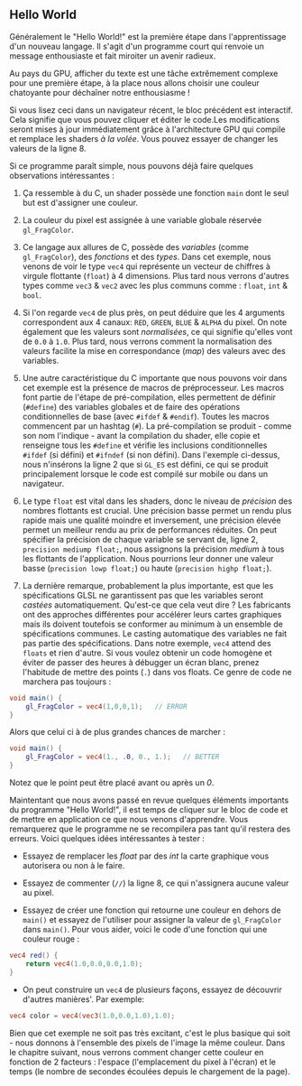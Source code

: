 ## Hello World

Généralement le "Hello World!" est la première étape dans l'apprentissage d'un nouveau langage. Il s'agit d'un programme court qui renvoie un message enthousiaste et fait miroiter un avenir radieux.

Au pays du GPU, afficher du texte est une tâche extrêmement complexe pour une première étape, à la place nous allons choisir une couleur chatoyante pour déchaîner notre enthousiasme !

<div class="codeAndCanvas" data="hello_world.frag"></div>

Si vous lisez ceci dans un navigateur récent, le bloc précédent est interactif. Cela signifie que vous pouvez cliquer et éditer le code.Les modifications seront mises à jour immédiatement grâce à l'architecture GPU qui compile et remplace les shaders *à la volée*. Vous pouvez essayer de changer les valeurs de la ligne 8.

Si ce programme paraît simple, nous pouvons déjà faire quelques observations intéressantes :

1. Ça ressemble à du C, un shader possède une fonction `main` dont le seul but est d'assigner une couleur.

2. La couleur du pixel est assignée à une variable globale réservée `gl_FragColor`.

3. Ce langage aux allures de C, possède des *variables* (comme `gl_FragColor`), des *fonctions* et des *types*. Dans cet exemple, nous venons de voir le type `vec4` qui représente un vecteur de chiffres à virgule flottante (`float`) à 4 dimensions. Plus tard nous verrons d'autres types comme `vec3` & `vec2` avec les plus communs comme : `float`, `int` & `bool`.

4. Si l'on regarde `vec4` de plus près, on peut déduire que les 4 arguments correspondent aux 4 canaux: `RED`, `GREEN`, `BLUE` & `ALPHA` du pixel. On note également que les valeurs sont *normalisées*, ce qui signifie qu'elles vont de `0.0` à `1.0`. Plus tard, nous verrons comment la normalisation des valeurs facilite la mise en correspondance (*map*) des valeurs avec des variables.

5. Une autre caractéristique du C importante que nous pouvons voir dans cet exemple est la présence de macros de préprocesseur. Les macros font partie de l'étape de pré-compilation, elles permettent de définir (`#define`) des variables globales et de faire des opérations conditionnelles de base (avec `#ifdef` & `#endif`). Toutes les macros commencent par un hashtag (`#`). La pré-compilation se produit - comme son nom l'indique - avant la compilation du shader, elle copie et renseigne tous les `#define` et vérifie les inclusions conditionnelles `#ifdef` (si défini) et `#ifndef` (si non défini). Dans l'exemple ci-dessus, nous n'insérons la ligne 2 que si `GL_ES` est défini, ce qui se produit principalement lorsque le code est compilé sur mobile ou dans un navigateur.

6. Le type `float` est vital dans les shaders, donc le niveau de *précision* des nombres flottants est crucial. Une précision basse permet un rendu plus rapide mais une qualité moindre et inversement, une précision élevée permet un meilleur rendu au prix de performances réduites. On peut spécifier la précision de chaque variable se servant de, ligne 2, `precision mediump float;`, nous assignons la précision *medium* à tous les flottants de l'application. Nous pourrions leur donner une valeur basse (`precision lowp float;`) ou haute (`precision highp float;`).

7. La dernière remarque, probablement la plus importante, est que les spécifications GLSL ne garantissent pas que les variables seront *castées* automatiquement. Qu'est-ce que cela veut dire ? Les fabricants ont des approches différentes pour accélérer leurs cartes graphiques mais ils doivent toutefois se conformer au minimum à un ensemble de spécifications communes. Le casting automatique des variables ne fait pas partie des spécifications. Dans notre exemple, `vec4` attend des `floats` et rien d'autre. Si vous voulez obtenir un code homogène et éviter de passer des heures à débugger un écran blanc, prenez l'habitude de mettre des points (`.`) dans vos floats. Ce genre de code ne marchera pas toujours :

```glsl
void main() {
    gl_FragColor = vec4(1,0,0,1);   // ERROR
}
```
Alors que celui ci à de plus grandes chances de marcher :

```glsl
void main() {
    gl_FragColor = vec4(1., .0, 0., 1.);   // BETTER
}
```
Notez que le point peut être placé avant ou après un *0*.

Maintentant que nous avons passé en revue quelques éléments importants du programme "Hello World!", il est temps de cliquer sur le bloc de code et de mettre en application ce que nous venons d'apprendre.
Vous remarquerez que le programme ne se recompilera pas tant qu'il restera des erreurs. Voici quelques idées intéressantes à tester :

* Essayez de remplacer les *float* par des *int* la carte graphique vous autorisera ou non à le faire.

* Essayez de commenter (`//`) la ligne 8, ce qui n'assignera aucune valeur au pixel.

* Essayez de créer une fonction qui retourne une couleur en dehors de `main()` et essayez de l'utiliser pour assigner la valeur de `gl_FragColor` dans `main()`. Pour vous aider, voici le code d'une fonction qui une couleur rouge :

```glsl
vec4 red() {
    return vec4(1.0,0.0,0.0,1.0);
}
```

* On peut construire un `vec4` de plusieurs façons, essayez de découvrir d'autres manières'. Par exemple:

```glsl
vec4 color = vec4(vec3(1.0,0.0,1.0),1.0);
```

Bien que cet exemple ne soit pas très excitant, c'est le plus basique qui soit - nous donnons à l'ensemble des pixels de l'image la même couleur. Dans le chapitre suivant, nous verrons comment changer cette couleur en fonction de 2 facteurs : l'espace (l'emplacement du pixel à l'écran) et le temps (le nombre de secondes écoulées depuis le chargement de la page).
